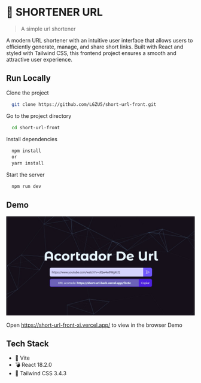 
# :link: SHORTENER URL
> A simple url shortener

A modern URL shortener with an intuitive user interface that allows users to efficiently generate, manage, and share short links. Built with React and styled with Tailwind CSS, this frontend project ensures a smooth and attractive user experience.


## Run Locally

Clone the project

```bash
  git clone https://github.com/LGZU5/short-url-front.git
```

Go to the project directory

```bash
  cd short-url-front
```

Install dependencies

```bash
  npm install
  or
  yarn install
```

Start the server

```bash
  npm run dev
```


## Demo

![Project Screenshot](https://github.com/LGZU5/short-url-front/blob/master/public/exampleImage.jpg)

Open https://short-url-front-xi.vercel.app/ to view in the browser Demo


## Tech Stack

- 🚀 Vite
- 💣 React 18.2.0
- 🎨 Tailwind CSS 3.4.3


